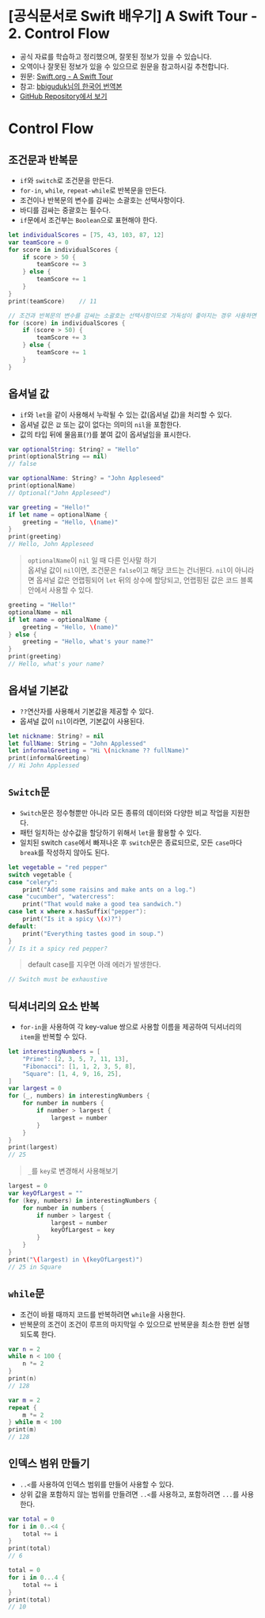 # [공식문서로 Swift 배우기] A Swift Tour - 2. Control Flow

- 공식 자료를 학습하고 정리했으며, 잘못된 정보가 있을 수 있습니다.
- 오역이나 잘못된 정보가 있을 수 있으므로 원문을 참고하시길 추천합니다.
- 원문: [Swift.org - A Swift Tour](https://docs.swift.org/swift-book/GuidedTour/GuidedTour.html)
- 참고: [bbiguduk님의 한국어 번역본](https://bbiguduk.gitbook.io/swift/welcome-to-swift/swift-a-swift-tour)
- [GitHub Repository에서 보기](https://github.com/KyungminLeeDev/learning-with-apple-official-resources)


# Control Flow

## 조건문과 반복문

- `if`와 `switch`로 조건문을 만든다.
- `for-in`, `while`, `repeat-while`로 반복문을 만든다.
- 조건이나 반복문의 변수를 감싸는 소괄호는 선택사항이다.
- 바디를 감싸는 중괄호는 필수다.
- `if`문에서 조건부는 `Boolean`으로 표현해야 한다.

~~~swift
let individualScores = [75, 43, 103, 87, 12]
var teamScore = 0
for score in individualScores {
    if score > 50 {
        teamScore += 3
    } else {
        teamScore += 1
    }
}
print(teamScore)    // 11

// 조건과 반복문의 변수를 감싸는 소괄호는 선택사항이므로 가독성이 좋아지는 경우 사용하면 될 것 같다.
for (score) in individualScores {
    if (score > 50) {
        teamScore += 3
    } else {
        teamScore += 1
    }
}
~~~

## 옵셔널 값

- `if`와 `let`을 같이 사용해서 누락될 수 있는 값(옵셔널 값)을 처리할 수 있다.
- 옵셔널 값은 `값` 또는 값이 없다는 의미의 `nil`을 포함한다.
- 값의 타입 뒤에 물음표(`?`)를 붙여 값이 옵셔널임을 표시한다.

~~~swift
var optionalString: String? = "Hello"
print(optionalString == nil)
// false

var optionalName: String? = "John Appleseed"
print(optionalName)
// Optional("John Appleseed")

var greeting = "Hello!"
if let name = optionalName {
    greeting = "Hello, \(name)"
}
print(greeting)
// Hello, John Appleseed
~~~

> `optionalName`이 `nil` 일 때 다른 인사말 하기  
> 옵셔널 값이 `nil`이면, 조건문은 `false`이고 해당 코드는 건너뛴다. `nil`이 아니라면 옵셔널 값은 언랩핑되어 `let` 뒤의 상수에 할당되고, 언랩핑된 값은 코드 블록 안에서 사용할 수 있다.

~~~swift
greeting = "Hello!"
optionalName = nil
if let name = optionalName {
    greeting = "Hello, \(name)"
} else {
    greeting = "Hello, what's your name?"
}
print(greeting)
// Hello, what's your name?
~~~

## 옵셔널 기본값

- `??`연산자를 사용해서 기본값을 제공할 수 있다.
- 옵셔널 값이 `nil`이라면, 기본값이 사용된다.

~~~swift
let nickname: String? = nil
let fullName: String = "John Applessed"
let informalGreeting = "Hi \(nickname ?? fullName)"
print(informalGreeting)
// Hi John Applessed
~~~

## `Switch`문

- `Switch`문은 정수형뿐만 아니라 모든 종류의 데이터와 다양한 비교 작업을 지원한다.
- 패턴 일치하는 상수값을 할당하기 위해서 `let`을 활용할 수 있다.
- 일치된 switch `case`에서 빠져나온 후 `switch`문은 종료되므로, 모든 `case`마다 `break`를 작성하지 않아도 된다.

~~~swift
let vegetable = "red pepper"
switch vegetable {
case "celery":
    print("Add some raisins and make ants on a log.")
case "cucumber", "watercress":
    print("That would make a good tea sandwich.")
case let x where x.hasSuffix("pepper"):
    print("Is it a spicy \(x)?")
default:
    print("Everything tastes good in soup.")
}
// Is it a spicy red pepper?
~~~

> default case를 지우면 아래 에러가 발생한다.

~~~swift
// Switch must be exhaustive
~~~

## 딕셔너리의 요소 반복

- `for-in`을 사용하여 각 key-value 쌍으로 사용할 이름을 제공하여 딕셔너리의 `item`을 반복할 수 있다.

~~~swift
let interestingNumbers = [
    "Prime": [2, 3, 5, 7, 11, 13],
    "Fibonacci": [1, 1, 2, 3, 5, 8],
    "Square": [1, 4, 9, 16, 25],
]
var largest = 0
for (_, numbers) in interestingNumbers {
    for number in numbers {
        if number > largest {
            largest = number
        }
    }
}
print(largest)
// 25
~~~

> `_`를 `key`로 변경해서 사용해보기

~~~swift
largest = 0
var keyOfLargest = ""
for (key, numbers) in interestingNumbers {
    for number in numbers {
        if number > largest {
            largest = number
            keyOfLargest = key
        }
    }
}
print("\(largest) in \(keyOfLargest)")
// 25 in Square
~~~



## `while`문

- 조건이 바뀔 때까지 코드를 반복하려면 `while`을 사용한다.
- 반복문의 조건이 조건이 루프의 마지막일 수 있으므로 반복문을 최소한 한번 실행 되도록 한다.

~~~swift
var n = 2
while n < 100 {
    n *= 2
}
print(n)
// 128

var m = 2
repeat {
    m *= 2
} while m < 100
print(m)
// 128
~~~

## 인덱스 범위 만들기

- `..<`를 사용하여 인덱스 범위를 만들어 사용할 수 있다.
- 상위 값을 포함하지 않는 범위를 만들려면 `..<`를 사용하고, 포함하려면 `...`를 사용한다.

~~~swift
var total = 0
for i in 0..<4 {
    total += i
}
print(total)
// 6

total = 0
for i in 0...4 {
    total += i
}
print(total)
// 10
~~~
